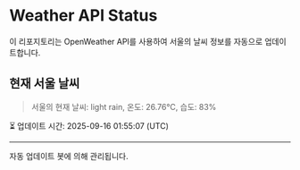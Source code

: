 
# Weather API Status

이 리포지토리는 OpenWeather API를 사용하여 서울의 날씨 정보를 자동으로 업데이트합니다.

## 현재 서울 날씨
> 서울의 현재 날씨: light rain, 온도: 26.76°C, 습도: 83%

⏳ 업데이트 시간: 2025-09-16 01:55:07 (UTC)

---
자동 업데이트 봇에 의해 관리됩니다.

